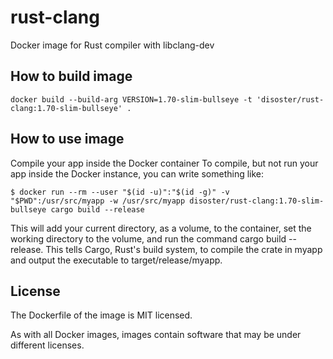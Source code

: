 # rust-clang
Docker image for Rust compiler with libclang-dev

## How to build image
```
docker build --build-arg VERSION=1.70-slim-bullseye -t 'disoster/rust-clang:1.70-slim-bullseye' .
```

## How to use image
Compile your app inside the Docker container
To compile, but not run your app inside the Docker instance, you can write something like:

```
$ docker run --rm --user "$(id -u)":"$(id -g)" -v "$PWD":/usr/src/myapp -w /usr/src/myapp disoster/rust-clang:1.70-slim-bullseye cargo build --release
```
This will add your current directory, as a volume, to the container, set the working directory to the volume, and run the command cargo build --release. This tells Cargo, Rust's build system, to compile the crate in myapp and output the executable to target/release/myapp.

## License
The Dockerfile of the image is MIT licensed.

As with all Docker images, images contain software that may be under different licenses.
